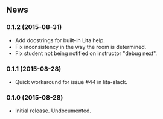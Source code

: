 ## News

### 0.1.2 (2015-08-31)

* Add docstrings for built-in Lita help.
* Fix inconsistency in the way the room is determined.
* Fix student not being notified on instructor "debug next".

### 0.1.1 (2015-08-28)

* Quick workaround for issue #44 in lita-slack.

### 0.1.0 (2015-08-28)

* Initial release. Undocumented.
